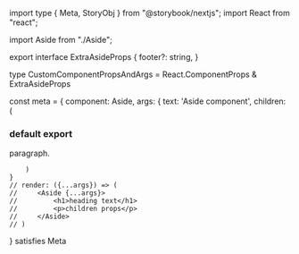 import type { Meta, StoryObj } from "@storybook/nextjs";
import React from "react";

import Aside from "./Aside";


export interface ExtraAsideProps {
    footer?: string,
}

type CustomComponentPropsAndArgs = React.ComponentProps<typeof Aside> & ExtraAsideProps


const meta = {
    component: Aside,
    args: {
        text: 'Aside component',
        children: (
            <div>
                <h3>default export</h3>
                <p>paragraph.</p>
            </div>

        )
    }
    // render: ({...args}) => (
    //     <Aside {...args}>
    //         <h1>heading text</h1>
    //         <p>children props</p>
    //     </Aside>
    // )
} satisfies Meta<typeof Aside>